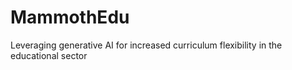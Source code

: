 # MammothEdu
Leveraging generative AI for increased curriculum flexibility in the educational sector
